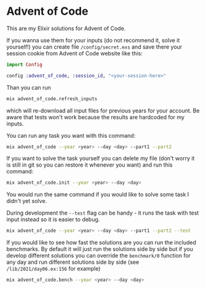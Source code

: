 # Advent of Code

This are my Elixir solutions for Advent of Code.

If you wanna use them for your inputs (do not recommend it, solve it yourself!)
you can create file `/config/secret.exs` and save there your session cookie from
Advent of Code website like this:

```elixir
import Config

config :advent_of_code, :session_id, "<your-session-here>"
```

Than you can run

```bash
mix advent_of_code.refresh_inputs
```

which will re-download all input files for previous years for your account. Be
aware that tests won't work because the results are hardcoded for my inputs.

You can run any task you want with this command:

```bash
mix advent_of_code --year <year> --day <day> --part1 --part2
```

If you want to solve the task yourself you can delete my file (don't worry it
is still in git so you can restore it whenever you want) and run this command:

```bash
mix advent_of_code.init --year <year> --day <day>
```

You would run the same command if you would like to solve some task I didn't yet
solve.

During development the `--test` flag can be handy - it runs the task with test
input instead so it is easier to debug.

```bash
mix advent_of_code --year <year> --day <day> --part1 --part2 --test
```

If you would like to see how fast the solutions are you can run the included
benchmarks. By default it will just run the solutions side by side but if you
develop different solutions you can override the `benchmark/0` function for any
day and run different solutions side by side (see `/lib/2021/day06.ex:156` for
example)

```bash
mix advent_of_code.bench --year <year> --day <day>
```
